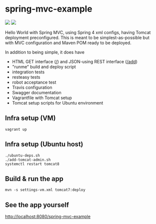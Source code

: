 spring-mvc-example
==================
<a href="https://travis-ci.org/eis/spring-mvc-example" title="Build Status"><img src="https://api.travis-ci.org/eis/spring-mvc-example.svg?branch=master"></a>
<a href="https://coveralls.io/github/eis/spring-mvc-example?branch=master" title="Coverage Status"><img src="http://img.shields.io/coveralls/eis/spring-mvc-example/master.svg"></a>



Hello World with Spring MVC, using Spring 4 xml configs, having Tomcat deployment
preconfigured. This is meant to be simplest-as-possible but with MVC
configuration and Maven POM ready to be deployed.

In addition to being simple, it does have
  - HTML GET interface ([/](http://localhost:8080/spring-mvc-example)) and JSON-using REST interface ([/add](http://localhost:8080/spring-mvc-example/add))
  - "runme" build and deploy script
  - integration tests
  - resteasy tests
  - robot acceptance test
  - Travis configuration
  - Swagger documentation
  - Vagrantfile with Tomcat setup
  - Tomcat setup scripts for Ubuntu environment

Infra setup (VM)
----------------

```
vagrant up
```

Infra setup (Ubuntu host)
-------------------------

```
./ubuntu-deps.sh
./add-tomcat-admin.sh
systemctl restart tomcat8
```

Build & run the app
-------------------

```
mvn -s settings-vm.xml tomcat7:deploy
```

See the app yourself
--------------------

[http://localhost:8080/spring-mvc-example](http://localhost:8080/spring-mvc-example)
